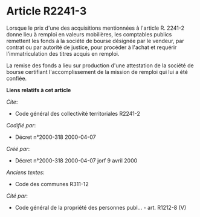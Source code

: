 # Article R2241-3

Lorsque le prix d'une des acquisitions mentionnées à l'article R. 2241-2 donne lieu à remploi en valeurs mobilières, les
comptables publics remettent les fonds à la société de bourse désignée par le vendeur, par contrat ou par autorité de
justice, pour procéder à l'achat et requérir l'immatriculation des titres acquis en remploi.

La remise des fonds a lieu sur production d'une attestation de la société de bourse certifiant l'accomplissement de la
mission de remploi qui lui a été confiée.

**Liens relatifs à cet article**

_Cite_:

  - Code général des collectivité territoriales R2241-2

_Codifié par_:

  - Décret n°2000-318 2000-04-07

_Créé par_:

  - Décret n°2000-318 2000-04-07 jorf 9 avril 2000

_Anciens textes_:

  - Code des communes R311-12

_Cité par_:

  - Code général de la propriété des personnes publ... - art. R1212-8 (V)
